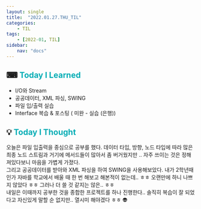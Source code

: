 ```yaml
---
layout: single
title:  "2022.01.27.THU_TIL"
categories: 
    - TIL
tags: 
    - [2022-01, TIL]
sidebar:
    nav: "docs"
---
```



## ⌨ <a style="color:#00adb5">Today I Learned</a>
 - I/O와 Stream
 - 공공데이터, XML 파싱, SWING
 - 파일 입/출력 실습
 - Interface 복습 & 포스팅 ( 미완 - 실습 (은행))

## 💡 <a style="color:#00adb5">Today I Thought</a>
오늘은 파일 입출력을 중심으로 공부를 했다. 데이터 타입, 방향, 노드 타입에 따라 많은 최종 노드 스트림과 거기에 메서드들이 많아서 좀 버거웠지만 .. 자주 쓰이는 것은 정해져있다보니 마음을 가볍게 가졌다.<br>
그리고 공공데이터를 받아와 XML 파싱을 하여 SWING을 사용해보았다. 내가 2학년때 인가 자바를 학교에서 배울 때 한 번 해보고 해본적이 없는데.. ㅎㅎ 오랜만에 하니 나쁘지 않았다 ㅎㅎ 그러나 더 쓸 것 같지는 않은.. ㅎㅎ <br>
내일은 이때까지 공부한 것을 종합한 프로젝트를 하나 진행한다.. 솔직히 복습이 잘 되었다고 자신있게 말할 순 없지만.. 열시미 해야겠다 ㅎㅎ 👽